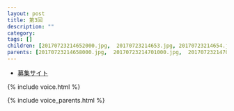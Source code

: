 ```yaml
---
layout: post
title: 第3回
description: ""
category: 
tags: []
children: [20170723214652000.jpg,  20170723214653.jpg, 20170723214654.jpg, 20170723214655000.jpg, 20170723214656000.jpg,  20170723214659000.jpg,  20170723214706000.jpg]
parents: [20170723214658000.jpg,  20170723214701000.jpg,  20170723214702000.jpg,  20170723214704000.jpg,  20170723214705000.jpg,  20170723214708000.jpg]
---
```


* [募集サイト](https://coderdojo-suginami.doorkeeper.jp/events/55442)

{% include voice.html %}

{% include voice_parents.html %}
